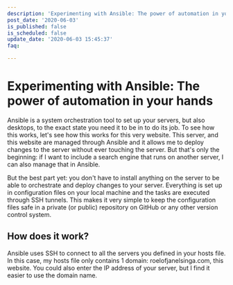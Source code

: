 ```yaml
---
description: 'Experimenting with Ansible: The power of automation in your hands'
post_date: '2020-06-03'
is_published: false
is_scheduled: false
update_date: '2020-06-03 15:45:37'
faq:

---
```

# Experimenting with Ansible: The power of automation in your hands

Ansible is a system orchestration tool to set up your servers, but also desktops, to the exact state you need it to be in to do its job. To see how this works, let's see how this works for this very website. This server, and this website are managed through Ansible and it allows me to deploy changes to the server without ever touching the server. But that's only the beginning: if I want to include a search engine that runs on another server, I can also manage that in Ansible. 

But the best part yet: you don't have to install anything on the server to be able to orchestrate and deploy changes to your server. Everything is set up in configuration files on your local machine and the tasks are executed through SSH tunnels. This makes it very simple to keep the configuration files safe in a private (or public) repository on GitHub or any other version control system. 

## How does it work?
Ansible uses SSH to connect to all the servers you defined in your hosts file. In this case, my hosts file only contains 1 domain: roelofjanelsinga.com, this website. You could also enter the IP address of your server, but I find it easier to use the domain name. 